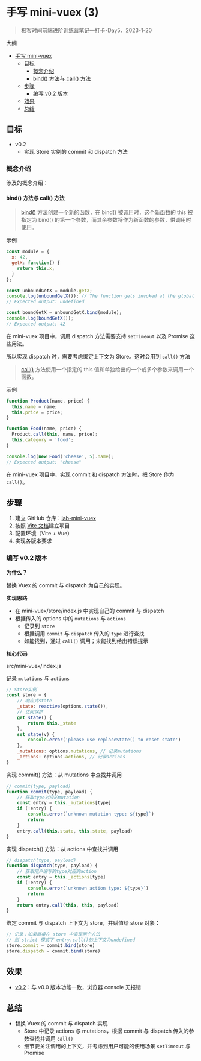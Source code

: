 # 手写 mini-vuex (3)

> 极客时间前端进阶训练营笔记—打卡-Day5，2023-1-20

大纲

- [手写 mini-vuex](#手写-mini-vuex)
  - [目标](#目标)
    - [概念介绍](#概念介绍)
     - [bind() 方法与 call() 方法](#bind-方法与-call-方法)
  - [步骤](#步骤)
    - [编写 v0.2 版本](#编写-v02-版本)
  - [效果](#效果)
  - [总结](#总结)

## 目标

- v0.2
  - 实现 Store 实例的 commit 和 dispatch 方法

### 概念介绍

涉及的概念介绍：

#### bind() 方法与 call() 方法

> [bind()][api-js-bind] 方法创建一个新的函数，在 bind() 被调用时，这个新函数的 this 被指定为 bind() 的第一个参数，而其余参数将作为新函数的参数，供调用时使用。

示例

```js
const module = {
  x: 42,
  getX: function() {
    return this.x;
  }
};

const unboundGetX = module.getX;
console.log(unboundGetX()); // The function gets invoked at the global scope
// Expected output: undefined

const boundGetX = unboundGetX.bind(module);
console.log(boundGetX());
// Expected output: 42
```

在 mini-vuex 项目中，调用 dispatch 方法需要支持 `setTimeout` 以及 Promise 这些用法。

所以实现 dispatch 时，需要考虑绑定上下文为 Store。这时会用到 `call()` 方法

> [call()][api-js-call] 方法使用一个指定的 this 值和单独给出的一个或多个参数来调用一个函数。

示例

```js
function Product(name, price) {
  this.name = name;
  this.price = price;
}

function Food(name, price) {
  Product.call(this, name, price);
  this.category = 'food';
}

console.log(new Food('cheese', 5).name);
// Expected output: "cheese"
```

在 mini-vuex 项目中，实现 commit 和 dispatch 方法时，把 Store 作为 `call()`。

## 步骤

1. 建立 GitHub 仓库：[lab-mini-vuex][1]
2. 按照 [Vite 文档][2]建立项目
3. 配置环境（Vite + Vue）
4. 实现各版本要求

### 编写 v0.2 版本

**为什么？**

替换 Vuex 的 commit 与 dispatch 为自己的实现。

**实现思路**

- 在 mini-vuex/store/index.js 中实现自己的 commit 与 dispatch
- 根据传入的 options 中的 `mutations` 与 `actions`
  - 记录到 `store`
  - 根据调用 `commit` 与 `dispatch` 传入的 `type` 进行查找
  - 如能找到，通过 `call()` 调用；未能找到给出错误提示

**核心代码**

src/mini-vuex/index.js

记录 `mutations` 与 `actions`

```js
// Store实例
const store = {
    // 响应式state
    _state: reactive(options.state()),
    // 访问保护
    get state() {
        return this._state
    },
    set state(v) {
        console.error('please use replaceState() to reset state')
    },
    _mutations: options.mutations, // 记录mutations
    _actions: options.actions, // 记录actions
}
```

实现 commit() 方法：从 mutations 中查找并调用

```js
// commit(type, payload)
function commit(type, payload) {
    // 获取type对应的mutation
    const entry = this._mutations[type]
    if (!entry) {
        console.error(`unknown mutation type: ${type}`)
        return
    }
    entry.call(this.state, this.state, payload)
}
```

实现 dispatch() 方法：从 actions 中查找并调用

```js
// dispatch(type, payload)
function dispatch(type, payload) {
    // 获取用户编写的type对应的action
    const entry = this._actions[type]
    if (!entry) {
        console.error(`unknown action type: ${type}`)
        return
    }
    return entry.call(this, this, payload)
}
```

绑定 commit 与 dispatch 上下文为 store，并赋值给 store 对象：

```js
// 记录：如果直接在 store 中实现两个方法
// 则 strict 模式下 entry.call()的上下文为undefined
store.commit = commit.bind(store)
store.dispatch = commit.bind(store)
```

## 效果

- [v0.2](https://github.com/tangyouhua/lab-mini-vuex/releases/tag/v0.2)：与 v0.0 版本功能一致，浏览器 console 无报错

## 总结

- 替换 Vuex 的 commit 与 dispatch 实现
  - Store 中记录 actions 与 mutations，根据 commit 与 dispatch 传入的参数查找并调用 `call()`
  - 细节要关注调用的上下文，并考虑到用户可能的使用场景 `setTimeout` 与 Promise

[1]: https://github.com/tangyouhua/lab-mini-vuex
[2]: https://cn.vitejs.dev/guide/#scaffolding-your-first-vite-project
[doc-vuejs-state-management]: https://cn.vuejs.org/guide/scaling-up/state-management.html#simple-state-management-with-reactivity-api
[doc-vuejs-reactivity-in-depth]: https://cn.vuejs.org/guide/extras/reactivity-in-depth.html
[api-js-proxy]: https://developer.mozilla.org/zh-CN/docs/Web/JavaScript/Reference/Global_Objects/Proxy
[api-vuejs-reactivity-core-reactive]: https://cn.vuejs.org/api/reactivity-core.html#reactive
[api-vuex-createstore]: https://vuex.vuejs.org/zh/api/#createstore
[api-vuex-store-state]: https://vuex.vuejs.org/zh/api/#state-1
[api-js-bind]: https://developer.mozilla.org/zh-CN/docs/Web/JavaScript/Reference/Global_Objects/Function/bind
[api-js-call]: https://developer.mozilla.org/zh-CN/docs/Web/JavaScript/Reference/Global_Objects/Function/call
